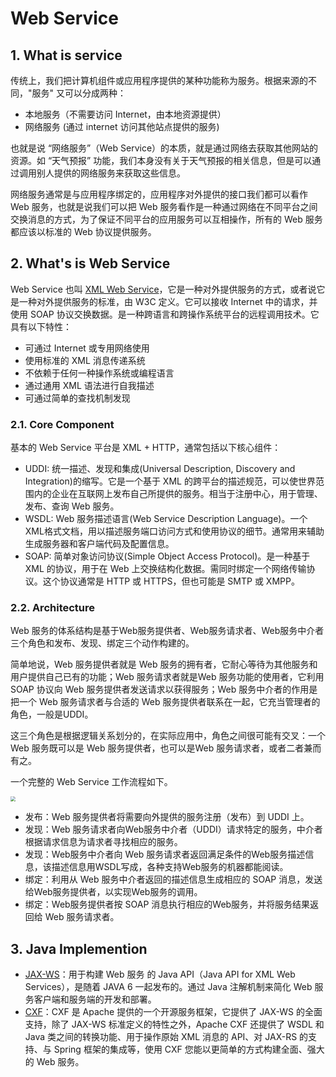 # Web Service

## 1. What is service

传统上，我们把计算机组件或应用程序提供的某种功能称为服务。根据来源的不同，"服务" 又可以分成两种：

- 本地服务（不需要访问 Internet，由本地资源提供）
- 网络服务 (通过 internet 访问其他站点提供的服务)

也就是说 “网络服务”（Web Service）的本质，就是通过网络去获取其他网站的资源。如 “天气预报” 功能，我们本身没有关于天气预报的相关信息，但是可以通过调用别人提供的网络服务来获取这些信息。

网络服务通常是与应用程序绑定的，应用程序对外提供的接口我们都可以看作 Web 服务，也就是说我们可以把 Web 服务看作是一种通过网络在不同平台之间交换消息的方式，为了保证不同平台的应用服务可以互相操作，所有的 Web 服务都应该以标准的 Web 协议提供服务。

## 2. What's is Web Service

Web Service 也叫 [XML Web Service](https://www.w3schools.com/xml/xml_services.asp)，它是一种对外提供服务的方式，或者说它是一种对外提供服务的标准，由 W3C 定义。它可以接收 Internet 中的请求，并使用 SOAP 协议交换数据。是一种跨语言和跨操作系统平台的远程调用技术。它具有以下特性：

- 可通过 Internet 或专用网络使用
- 使用标准的 XML 消息传递系统
- 不依赖于任何一种操作系统或编程语言
- 通过通用 XML 语法进行自我描述
- 可通过简单的查找机制发现

### 2.1. Core Component

基本的 Web Service 平台是 XML + HTTP，通常包括以下核心组件：

- UDDI: 统一描述、发现和集成(Universal Description, Discovery and Integration)的缩写。它是一个基于 XML 	的跨平台的描述规范，可以使世界范围内的企业在互联网上发布自己所提供的服务。相当于注册中心，用于管理、发布、查询 Web 服务。
- WSDL: Web 服务描述语言(Web Service Description Language)。一个XML格式文档，用以描述服务端口访问方式和使用协议的细节。通常用来辅助生成服务器和客户端代码及配置信息。
- SOAP: 简单对象访问协议(Simple Object Access Protocol)。是一种基于 XML 的协议，用于在 Web 上交换结构化数据。需同时绑定一个网络传输协议。这个协议通常是 HTTP 或 HTTPS，但也可能是 SMTP 或 XMPP。

### 2.2.  Architecture

Web 服务的体系结构是基于Web服务提供者、Web服务请求者、Web服务中介者三个角色和发布、发现、绑定三个动作构建的。

简单地说，Web 服务提供者就是 Web 服务的拥有者，它耐心等待为其他服务和用户提供自己已有的功能；Web 服务请求者就是Web 服务功能的使用者，它利用 SOAP 协议向 Web 服务提供者发送请求以获得服务；Web 服务中介者的作用是把一个 Web 服务请求者与合适的 Web 服务提供者联系在一起，它充当管理者的角色，一般是UDDI。

这三个角色是根据逻辑关系划分的，在实际应用中，角色之间很可能有交叉：一个 Web 服务既可以是 Web 服务提供者，也可以是Web 服务请求者，或者二者兼而有之。

一个完整的 Web Service 工作流程如下。

<img src="../../assets/java/web-service-work-flow.png" style="zoom:50%;" />

- 发布：Web 服务提供者将需要向外提供的服务注册（发布）到 UDDI 上。
- 发现：Web 服务请求者向Web服务中介者（UDDI）请求特定的服务，中介者根据请求信息为请求者寻找相应的服务。
- 发现：Web服务中介者向 Web 服务请求者返回满足条件的Web服务描述信息，该描述信息用WSDL写成，各种支持Web服务的机器都能阅读。
- 绑定：利用从 Web 服务中介者返回的描述信息生成相应的 SOAP 消息，发送给Web服务提供者，以实现Web服务的调用。
- 绑定：Web服务提供者按 SOAP 消息执行相应的Web服务，并将服务结果返回给 Web 服务请求者。

## 3. Java Implemention

- [JAX-WS](https://javaee.github.io/tutorial/jaxws.html)：用于构建 Web 服务 的 Java API（Java API for XML Web Services），是随着 JAVA 6 一起发布的。通过 Java 注解机制来简化 Web 服务客户端和服务端的开发和部署。
- [CXF](https://cxf.apache.org/)：CXF 是 Apache 提供的一个开源服务框架，它提供了 JAX-WS 的全面支持，除了 JAX-WS 标准定义的特性之外，Apache CXF 还提供了 WSDL 和 Java 类之间的转换功能、用于操作原始 XML 消息的 API、对 JAX-RS 的支持、与 Spring 框架的集成等，使用 CXF 您能以更简单的方式构建全面、强大的 Web 服务。

  










